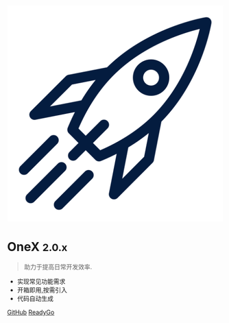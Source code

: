 ![logo](_media/icon.svg ':size=120x120')

# OneX <small>2.0.x</small>

> 助力于提高日常开发效率.

- 实现常见功能需求
- 开箱即用,按需引入
- 代码自动生成

[GitHub](https://github.com/zhangchaoxu/onex-boot)
[ReadyGo](#onex)
